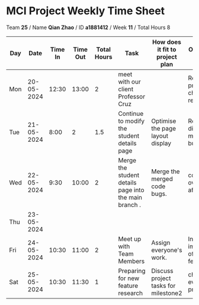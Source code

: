 # MCI Project Weekly Time Sheet

Team **25** / Name **Qian Zhao** / ID **a1881412** / Week **11** / Total Hours 8

| Day | Date       | Time In | Time Out | Total Hours | Task | How does it fit to project plan | Outcome/Next action |
| --- | ---------- | ------- | -------- | ----------- | ---- | ------------------------------- | ------------------- |
| Mon | 20-05-2024 | 12:30   | 13:00    | 2       | meet with our client Professor Cruz|  | Record all proposed changes to requirements |
| Tue | 21-05-2024 |  8:00       |   2      |      1.5       | Continue to modify the student details page   |Optimise the page layout display|  Resolve display misalignment bugs |
| Wed | 22-05-2024 | 9:30   | 10:00    | 2           | Merge the student details page into the main branch . |  Merge the merged code bugs.  | complete the overall test after merge|
| Thu | 23-05-2024 |   |     |           | | | |
| Fri | 24-05-2024 | 10:30   | 11:00    | 2         | Meet up with Team Members | Assign everyone's work. | Investigate the implementation of new features
| Sat | 25-05-2024 | 10:30  |  11:30  |   1      | Preparing for new feature research  | Discuss project tasks for milestone2|check everyone's progress |
